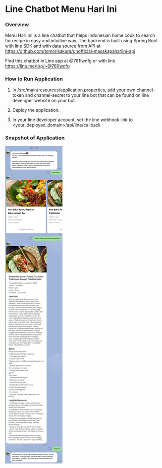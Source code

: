 # Line Chatbot Menu Hari Ini

### Overview
Menu Hari Ini is a line chatbot that helps Indonesian home cook to search for recipe in easy and intuitive way. The backend is built using Spring Boot with line SDK and with data source from API at https://github.com/tomorisakura/unofficial-masakapahariini-api

Find this chatbot in Line app at @761lwnfg or with link https://line.me/ti/p/~@761lwnfg

### How to Run Application

1. In /src/main/resources/application.properties, add your own channel-token and channel-secret to your line bot that can be found on line developer website on your bot.

2. Deploy the application.

3. In your line developer account, set the line webhook link to <your_deployed_domain>/api/line/callback

### Snapshot of Application

![Line Chatbot Menu Hari Ini Snapshot](https://raw.githubusercontent.com/alvinsenjaya/line-chatbot-menu-hari-ini/master/snapshot.jpg)
